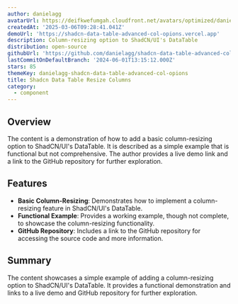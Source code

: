 ```yaml
---
author: danielagg
avatarUrl: https://deifkwefumgah.cloudfront.net/avatars/optimized/danielagg-shadcn-data-table-advanced-col-opions-avatar-128.webp
createdAt: '2025-03-06T09:28:41.041Z'
demoUrl: 'https://shadcn-data-table-advanced-col-opions.vercel.app'
description: Column-resizing option to ShadCN/UI's DataTable
distribution: open-source
githubUrl: 'https://github.com/danielagg/shadcn-data-table-advanced-col-opions'
lastCommitOnDefaultBranch: '2024-06-01T13:15:12.000Z'
stars: 85
themeKey: danielagg-shadcn-data-table-advanced-col-opions
title: Shadcn Data Table Resize Columns
category:
  - component
---
```

## Overview
The content is a demonstration of how to add a basic column-resizing option to ShadCN/UI's DataTable. It is described as a simple example that is functional but not comprehensive. The author provides a live demo link and a link to the GitHub repository for further exploration.

## Features
- **Basic Column-Resizing**: Demonstrates how to implement a column-resizing feature in ShadCN/UI's DataTable.
- **Functional Example**: Provides a working example, though not complete, to showcase the column-resizing functionality.
- **GitHub Repository**: Includes a link to the GitHub repository for accessing the source code and more information.

## Summary
The content showcases a simple example of adding a column-resizing option to ShadCN/UI's DataTable. It provides a functional demonstration and links to a live demo and GitHub repository for further exploration.
